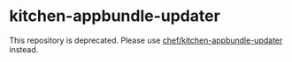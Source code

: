 # <a name="title"></a> kitchen-appbundle-updater

This repository is deprecated. Please use [chef/kitchen-appbundle-updater](https://github.com/chef/kitchen-appbundle-updater)
instead.
